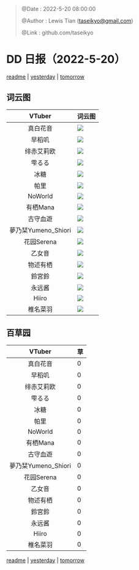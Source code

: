 > @Date    : 2022-5-20 08:00:00
>
> @Author  : Lewis Tian (taseikyo@gmail.com)
>
> @Link    : github.com/taseikyo

# DD 日报（2022-5-20）

[readme](../README.md) | [yesterday](2022-5-19.md) | [tomorrow](2022-5-21.md)

## 词云图

|VTuber|词云图|
|:-:|-|
|真白花音|![](../../images/daily/21402309_2022-5-20_purge_wordcloud.png)|
|早稻叽|![](../../images/daily/41682_2022-5-20_purge_wordcloud.png)|
|绯赤艾莉欧|![](../../images/daily/21396545_2022-5-20_purge_wordcloud.png)|
|雫るる|![](../../images/daily/21013446_2022-5-20_purge_wordcloud.png)|
|冰糖|![](../../images/daily/876396_2022-5-20_purge_wordcloud.png)|
|帕里|![](../../images/daily/4895312_2022-5-20_purge_wordcloud.png)|
|NoWorld|![](../../images/daily/21448649_2022-5-20_purge_wordcloud.png)|
|有栖Mana|![](../../images/daily/6542258_2022-5-20_purge_wordcloud.png)|
|古守血遊|![](../../images/daily/8725120_2022-5-20_purge_wordcloud.png)|
|夢乃栞Yumeno_Shiori|![](../../images/daily/14052636_2022-5-20_purge_wordcloud.png)|
|花园Serena|![](../../images/daily/14327465_2022-5-20_purge_wordcloud.png)|
|乙女音|![](../../images/daily/21320551_2022-5-20_purge_wordcloud.png)|
|物述有栖|![](../../images/daily/21449083_2022-5-20_purge_wordcloud.png)|
|鈴宮鈴|![](../../images/daily/21685677_2022-5-20_purge_wordcloud.png)|
|永远酱|![](../../images/daily/21701071_2022-5-20_purge_wordcloud.png)|
|Hiiro|![](../../images/daily/21919321_2022-5-20_purge_wordcloud.png)|
|椎名菜羽|![](../../images/daily/22347054_2022-5-20_purge_wordcloud.png)|

## 百草园

|VTuber|草|
|:-:|-|
|真白花音|0|
|早稻叽|0|
|绯赤艾莉欧|0|
|雫るる|0|
|冰糖|0|
|帕里|0|
|NoWorld|0|
|有栖Mana|0|
|古守血遊|0|
|夢乃栞Yumeno_Shiori|0|
|花园Serena|0|
|乙女音|0|
|物述有栖|0|
|鈴宮鈴|0|
|永远酱|0|
|Hiiro|0|
|椎名菜羽|0|

[readme](../README.md) | [yesterday](2022-5-19.md) | [tomorrow](2022-5-21.md)
